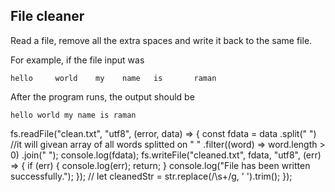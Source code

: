 ## File cleaner
Read a file, remove all the extra spaces and write it back to the same file.

For example, if the file input was
```
hello     world    my    name   is       raman
```

After the program runs, the output should be

```
hello world my name is raman
```


fs.readFile("clean.txt", "utf8", (error, data) => {
  const fdata = data
    .split(" ") //it will givean array of all words splitted on " "
    .filter((word) => word.length > 0)
    .join(" ");
  console.log(fdata);
  fs.writeFile("cleaned.txt", fdata, "utf8", (err) => {
    if (err) {
      console.log(err);
      return;
    }
    console.log("File has been written successfully.");
  });
  // let cleanedStr = str.replace(/\s+/g, ' ').trim();
});

